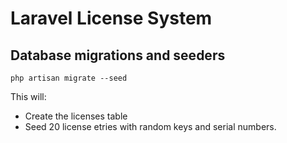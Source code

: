 # Laravel License System

## Database migrations and seeders
```
php artisan migrate --seed
```
This will:
- Create the licenses table
- Seed 20 license etries with random keys and serial numbers.